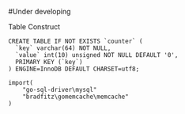#Under developing

Table Construct
```
CREATE TABLE IF NOT EXISTS `counter` (
  `key` varchar(64) NOT NULL,
  `value` int(10) unsigned NOT NULL DEFAULT '0',
  PRIMARY KEY (`key`)
) ENGINE=InnoDB DEFAULT CHARSET=utf8;
```

```
import(
	"go-sql-driver\mysql"
	"bradfitz\gomemcache\memcache"
)

```
